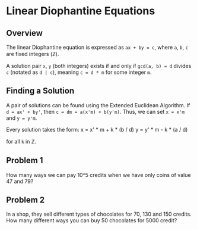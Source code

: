 # Linear Diophantine Equations

## Overview
The linear Diophantine equation is expressed as `ax + by = c`, where `a`, `b`, `c` are fixed integers (ℤ).

A solution pair `x`, `y` (both integers) exists if and only if `gcd(a, b) = d` divides `c` (notated as `d | c`), meaning `c = d * m` for some integer `m`.

## Finding a Solution
A pair of solutions can be found using the Extended Euclidean Algorithm. If `d = ax' + by'`, then `c = dm = a(x'm) + b(y'm)`. Thus, we can set `x = x'm` and `y = y'm`.

Every solution takes the form:
x = x' * m + k * (b / d)
y = y' * m - k * (a / d)

for all `k` in ℤ.

## Problem 1
How many ways we can pay 10^5 credits when we have only coins of value 47 and 79?

## Problem 2
In a shop, they sell different types of chocolates for 70, 130 and 150 credits. How many different ways you can buy 50 chocolates for 5000 credit?


